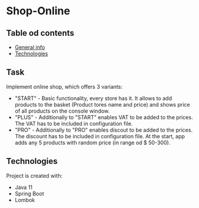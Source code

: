 # Shop-Online

## Table od contents
* [General info](#general-info)
* [Technologies](#technologies)

## Task
Implement online shop, which offers 3 variants:
- "START" - Basic functionality, every store has it. It allows to add products to the basket (Product tores name and price) and shows price of all products on the console window.
- "PLUS" - Additionally to "START" enables VAT to be added to the prices. The VAT has to be included in configuration file.
- "PRO" - Additionally to "PRO" enables discout to be added to the prices. The discount has to be included in configuration file.
At the start, app adds any 5 products with random price (in range od $ 50-300).

## Technologies
Project is created with:
* Java 11
* Spring Boot
* Lombok
